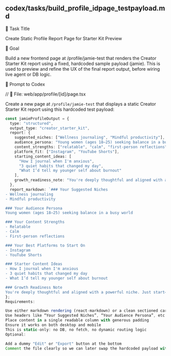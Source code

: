 ## codex/tasks/build_profile_idpage_testpayload.md

📄 Task Title

Create Static Profile Report Page for Starter Kit Preview

🎯 Goal

Build a new frontend page at /profile/jamie-test that renders the Creator Starter Kit report using a fixed, hardcoded sample payload (jamie). This is used to preview and refine the UX of the final report output, before wiring live agent or DB logic.

🧠 Prompt to Codex

// 📍 File: web/app/profile/[id]/page.tsx

Create a new page at `/profile/jamie-test` that displays a static Creator Starter Kit report using this hardcoded test payload:

```ts
const jamieProfileOutput = {
  type: "structured",
  output_type: "creator_starter_kit",
  report: {
    suggested_niches: ["Wellness journaling", "Mindful productivity"],
    audience_persona: "Young women (ages 18–25) seeking balance in a busy world",
    content_strengths: ["relatable", "calm", "first-person reflections"],
    platform_fit: ["Instagram", "YouTube Shorts"],
    starting_content_ideas: [
      "How I journal when I'm anxious",
      "3 quiet habits that changed my day",
      "What I’d tell my younger self about burnout"
    ],
    growth_readiness_note: "You're deeply thoughtful and aligned with a powerful niche. Just start—your tone is your strength."
  },
  report_markdown: `### Your Suggested Niches  
- Wellness journaling  
- Mindful productivity  

### Your Audience Persona  
Young women (ages 18–25) seeking balance in a busy world  

### Your Content Strengths  
- Relatable  
- Calm  
- First-person reflections  

### Your Best Platforms to Start On  
- Instagram  
- YouTube Shorts  

### Starter Content Ideas  
- How I journal when I'm anxious  
- 3 quiet habits that changed my day  
- What I’d tell my younger self about burnout  

### Growth Readiness Note  
You're deeply thoughtful and aligned with a powerful niche. Just start—your tone is your strength.`
};
Requirements:

Use either markdown rendering (react-markdown) or a clean sectioned card layout using shadcn/ui
Use headers like “Your Suggested Niches”, “Your Audience Persona”, etc. per GTM doc
Place content in a single readable column with generous padding
Ensure it works on both desktop and mobile
This is static-only: no DB, no fetch, no dynamic routing logic
Optional:

Add a dummy "Edit" or "Export" button at the bottom
Comment the file clearly so we can later swap the hardcoded payload with live fetch logic